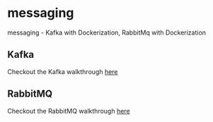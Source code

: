 # messaging
messaging - Kafka with Dockerization, RabbitMq with Dockerization


## Kafka
Checkout the Kafka walkthrough [here](/kafka/README.md)


## RabbitMQ
Checkout the RabbitMQ walkthrough [here](rabbitmq/readme.md)
